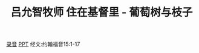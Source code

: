 ﻿---
layout: post
title: 吕允智牧师 住在基督里 - 葡萄树与枝子
category: message
tag: message
---

[录音](https://drive.google.com/open?id=0B66cODim0szObW0yVVhzSHlUM28)  [PPT](https://drive.google.com/open?id=0B66cODim0szOWVBpczNoc0pRdG8) 经文:约翰福音15:1-17